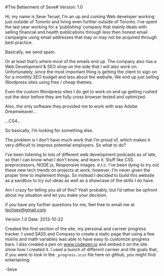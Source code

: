 #The Betterment of Seve#
Version: 1.0

Hi, my name is Seve Teruel, I’m an up and coming Web developer working just outside of Toronto and living even further outside of Toronto. I’ve spent the last year working for a ‘publishing’ company that mainly deals with selling financial and health publications through less then honest email campaigns using email addresses that may or may not be acquired through best practice.  

Basically, we send spam.

Or at least that’s where most of the emails end up. The company also has a Web Development & SEO shop on the side that I will also work on. Unfortunately, since the most important thing is getting the client to sign on for a monthly SEO budget and less about the website, We end up just selling Wordpress sites using free / cheap themes. 

Even the custom Wordpress sites I do get to work on end up getting rushed out the door before they are fully cross browser tested and optimized. 

Also, the only software they provided me to work with was Adobe Dreamweaver...

...CS4... 

So basically, I’m looking for something else. 

The problem is I don’t have much work that I’m proud of, which makes it very difficult to impress potential employers. So what to do?

I’ve been listening to lots of different web development podcasts as of late, so that I can know what I don’t know, and learn it. Stuff like CSS preprocessors, NODE.js, Responsive images. e.t.c. I’ve been dying to try out these new tech trends on projects at work, however, I’m never given the proper time to implement things. So instead I decided to build this website as a sandbox to try out ideas as well as a showcase of the skills I do have. 

Am I crazy for telling you all of this? Yeah probably, but I’d rather be upfront about my situation and let you make your decision.

if you have any further questions for me, feel free to email me at techsev@gmail.com


Version 1.0
Date: 2013-10-22

Created the first section of the site, my personal and carreer progress tracker. I used SASS and Compass to create a static page that using a few mixins and math variables was able to have easy to customize progress bars. I also created a pen on www.codepen.io and embed it on the site show how I created it. I used a bunch of different carreer and life goals that, if you were to look in the `_progress.scss` file here on github, you might find entertaining.  

-Seve
